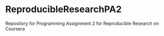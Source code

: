 # ReproducibleResearchPA2
Repository for Programming Assignment 2 for Reproducible Research on Coursera 
